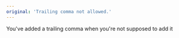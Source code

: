 ```yaml
---
original: 'Trailing comma not allowed.'
---
```


You've added a trailing comma when you're not supposed to add it
